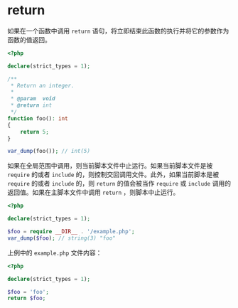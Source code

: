 # return

如果在一个函数中调用 `return` 语句，将立即结束此函数的执行并将它的参数作为函数的值返回。

```php
<?php

declare(strict_types = 1);

/**
 * Return an integer.
 *
 * @param  void
 * @return int
 */
function foo(): int
{
    return 5;
}

var_dump(foo()); // int(5)

```

如果在全局范围中调用，则当前脚本文件中止运行。如果当前脚本文件是被 `require` 的或者 `include` 的，则控制交回调用文件。此外，如果当前脚本是被 `require` 的或者 `include` 的，则 `return` 的值会被当作 `require` 或 `include` 调用的返回值。如果在主脚本文件中调用 `return` ，则脚本中止运行。

```php
<?php

declare(strict_types = 1);

$foo = require __DIR__ . '/example.php';
var_dump($foo); // string(3) "foo"

```

上例中的 `example.php` 文件内容：

```php
<?php

declare(strict_types = 1);

$foo = 'foo';
return $foo;

```

